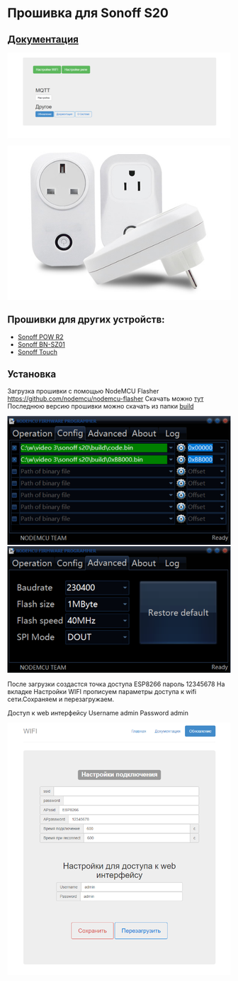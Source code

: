 # Прошивка для  Sonoff S20

## [Документация](https://github.com/yuri-afanasiev/sonoff-s20/wiki)
![1](https://raw.githubusercontent.com/yuri-afanasiev/sonoff-s20/master/doc/1.png)

![4](https://github.com/yuri-afanasiev/sonoff-s20/blob/master/doc/4.jpg)

 
 ## Прошивки для других устройств:
- [Sonoff POW R2](https://github.com/yuri-afanasiev/sonoff-pow-r2)
- [Sonoff BN-SZ01](https://github.com/yuri-afanasiev/esp8285-BN-SZ01)
- [Sonoff Touch](https://github.com/yuri-afanasiev/sonoff-touch)

 
## Установка
Загрузка прошивки с помощью NodeMCU Flasher  https://github.com/nodemcu/nodemcu-flasher
Скачать можно [тут](https://github.com/nodemcu/nodemcu-flasher/blob/master/Win32/Release/ESP8266Flasher.exe)
Последнюю версию прошивки можно скачать из папки [build](https://github.com/yuri-afanasiev/sonoff-s20/tree/master/build)

 
 
 ![3](https://raw.githubusercontent.com/yuri-afanasiev/sonoff-s20/master/doc/3.png)
 ![6](https://raw.githubusercontent.com/yuri-afanasiev/sonoff-s20/master/doc/6.png)
 
 
После загрузки создастся точка доступа ESP8266 пароль 12345678 
На вкладке Настройки WIFI прописуем параметры доступа к wifi сети.Сохраняем и перезагружаем.

Доступ к web интерфейсу 
Username admin 
Password admin

![Настройки WIFI](https://github.com/yuri-afanasiev/sonoff-s20/blob/master/doc/2.png)
